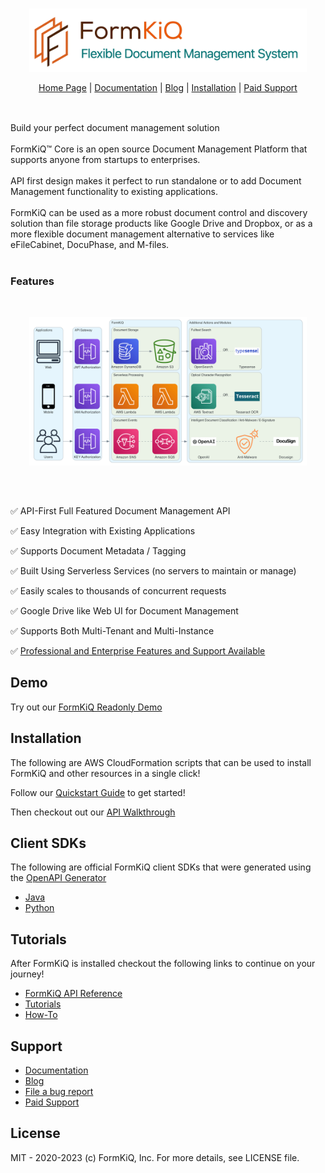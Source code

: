 <br/>

<div align="center" style="margin: 30px;">
<a href="https://formkiq.com/">
  <img src="https://github.com/formkiq/formkiq-core/raw/master/images/logo.png" style="width:600px;" align="center" />
</a>
<br />
<br />

<div align="center">
    <a href="https://formkiq.com">Home Page</a> |
    <a href="https://docs.formkiq.com">Documentation</a> | 
    <a href="https://blog.formkiq.com">Blog</a> |
    <a href="https://github.com/formkiq/formkiq-core#Installation">Installation</a> |
    <a href="https://www.formkiq.com/pricing">Paid Support</a>
</div>
</div>

<br />

<div>
	Build your perfect document management solution<br><br>
	FormKiQ&trade; Core is an open source Document Management Platform that supports anyone from startups to enterprises.<br><br>API first design makes it perfect to run standalone or to add Document Management functionality to existing applications.<br><br>FormKiQ can be used as a more robust document control and discovery solution than file storage products like Google Drive and Dropbox, or as a more flexible document management alternative to services like eFileCabinet, DocuPhase, and M-files.
<br />
<br />
</div>

### Features

<div align="center" style="margin: 30px;">
<br />
<img src="https://raw.githubusercontent.com/formkiq/formkiq-core/master/docs/images/formkiq_architecture.png" style="width:600px;" align="center" />
<br /><br /><br />
</div>

✅ API-First Full Featured Document Management API

✅ Easy Integration with Existing Applications

✅ Supports Document Metadata / Tagging

✅ Built Using Serverless Services (no servers to maintain or manage)

✅ Easily scales to thousands of concurrent requests

✅ Google Drive like Web UI for Document Management

✅ Supports Both Multi-Tenant and Multi-Instance

✅ [Professional and Enterprise Features and Support Available](https://www.formkiq.com)

## Demo

Try out our [FormKiQ Readonly Demo](https://demo.tryformkiq.com/?demo=tryformkiq)

## Installation

The following are AWS CloudFormation scripts that can be used to install FormKiQ and other resources in a single click!

Follow our [Quickstart Guide](https://docs.formkiq.com/docs/getting-started/quick-start) to get started!

Then checkout out our [API Walkthrough](https://docs.formkiq.com/docs/getting-started/api-walkthrough)

## Client SDKs

The following are official FormKiQ client SDKs that were generated using the [OpenAPI Generator](https://github.com/OpenAPITools/openapi-generator)

* [Java](https://github.com/formkiq/formkiq-client-sdk-java)
* [Python](https://github.com/formkiq/formkiq-client-sdk-python)
  
## Tutorials

After FormKiQ is installed checkout the following links to continue on your journey!

* [FormKiQ API Reference](https://docs.formkiq.com/docs/category/api-reference)
* [Tutorials](https://docs.formkiq.com/docs/category/tutorials)
* [How-To](https://docs.formkiq.com/docs/category/how-to)

## Support

* [Documentation](https://docs.formkiq.com)
* [Blog](https://blog.formkiq.com)
* [File a bug report](https://github.com/formkiq/formkiq-core/issues/new)
* [Paid Support](https://www.formkiq.com/pricing)

## License

MIT - 2020-2023 (c) FormKiQ, Inc. For more details, see LICENSE file.
